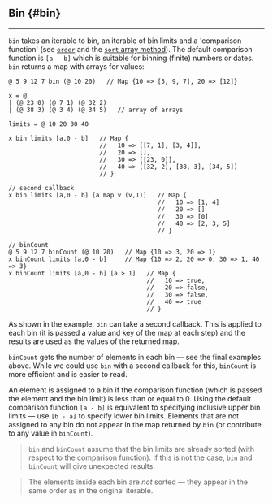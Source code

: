 ## Bin {#bin}

---

`bin` takes an iterable to bin, an iterable of bin limits and a 'comparison function' (see [`order`](#order) and the [`sort` array method](https://developer.mozilla.org/en-US/docs/Web/JavaScript/Reference/Global_Objects/Array/sort)). The default comparison function is `[a - b]` which is suitable for binning (finite) numbers or dates. `bin` returns a map with arrays for values:

```
@ 5 9 12 7 bin (@ 10 20)   // Map {10 => [5, 9, 7], 20 => [12]}

x = @ 
| (@ 23 0) (@ 7 1) (@ 32 2) 
| (@ 38 3) (@ 3 4) (@ 34 5)   // array of arrays

limits = @ 10 20 30 40

x bin limits [a,0 - b]   // Map {
                         //   10 => [[7, 1], [3, 4]],
                         //   20 => [],
                         //   30 => [[23, 0]],
                         //   40 => [[32, 2], [38, 3], [34, 5]]
                         // }

// second callback
x bin limits [a,0 - b] [a map v (v,1)]   // Map {
                                         //   10 => [1, 4]
                                         //   20 => []
                                         //   30 => [0]
                                         //   40 => [2, 3, 5]
                                         // }

// binCount
@ 5 9 12 7 binCount (@ 10 20)   // Map {10 => 3, 20 => 1}
x binCount limits [a,0 - b]     // Map {10 => 2, 20 => 0, 30 => 1, 40 => 3}
x binCount limits [a,0 - b] [a > 1]   // Map {
                                      //   10 => true,
                                      //   20 => false,
                                      //   30 => false,
                                      //   40 => true
                                      // }
```

As shown in the example, `bin` can take a second callback. This is applied to each bin (it is passed a value and key of the map at each step) and the results are used as the values of the returned map.

`binCount` gets the number of elements in each bin &mdash; see the final examples above. While we could use `bin` with a second callback for this, `binCount` is more efficient and is easier to read. 

An element is assigned to a bin if the comparison function (which is passed the element and the bin limit) is less than or equal to 0. Using the default comparison function `[a - b]` is equivalent to specifying inclusive upper bin limits &mdash; use `[b - a]` to specify lower bin limits. Elements that are not assigned to any bin do not appear in the map returned by `bin` (or contribute to any value in `binCount`).

> `bin` and `binCount` assume that the bin limits are already sorted (with respect to the comparison function). If this is not the case, `bin` and `binCount` will give unexpected results.

> The elements inside each bin are _not_ sorted &mdash; they appear in the same order as in the original iterable.